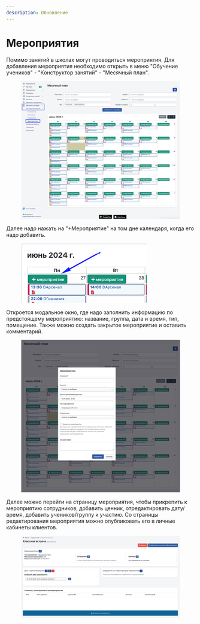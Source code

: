 ```yaml
---
description: Обновление
---
```


# Мероприятия

Помимо занятий в школах могут проводиться мероприятия. Для добавления мероприятия необходимо открыть в меню "Обучение учеников" - "Конструктор занятий" - "Месячный план".

<figure><img src="../../.gitbook/assets/image (65).png" alt=""><figcaption></figcaption></figure>

Далее надо нажать на "+Мероприятие" на том дне календаря, когда его надо добавить.&#x20;

<figure><img src="../../.gitbook/assets/image (66).png" alt=""><figcaption></figcaption></figure>

Откроется модальное окно, где надо заполнить информацию по предстоящему мероприятию: название, группа, дата и время, тип, помещение. Также можно создать закрытое мероприятие и оставить комментарий.&#x20;

<figure><img src="../../.gitbook/assets/image (67).png" alt=""><figcaption></figcaption></figure>

Далее можно перейти на страницу мероприятия, чтобы прикрепить к мероприятию сотрудников, добавить ценник, отредактировать дату/время, добавить учеников/группу к участию. Со страницы редактирования мероприятия можно опубликовать его в личные кабинеты клиентов.

<figure><img src="../../.gitbook/assets/image (1) (1) (1) (1) (1) (1) (1) (1) (1) (1) (1) (1) (1) (1) (1) (1) (1) (1) (1) (1) (1) (1) (1) (1) (1).png" alt=""><figcaption></figcaption></figure>
